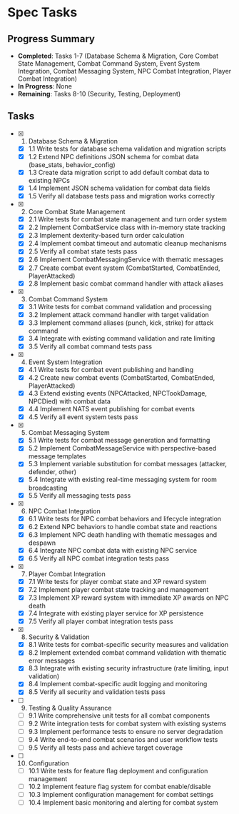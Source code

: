 # Spec Tasks

## Progress Summary

- **Completed**: Tasks 1-7 (Database Schema & Migration, Core Combat State Management, Combat Command System, Event System Integration, Combat Messaging System, NPC Combat Integration, Player Combat Integration)
- **In Progress**: None
- **Remaining**: Tasks 8-10 (Security, Testing, Deployment)

## Tasks

- [x] 1. Database Schema & Migration
  - [x] 1.1 Write tests for database schema validation and migration scripts
  - [x] 1.2 Extend NPC definitions JSON schema for combat data (base_stats, behavior_config)
  - [x] 1.3 Create data migration script to add default combat data to existing NPCs
  - [x] 1.4 Implement JSON schema validation for combat data fields
  - [x] 1.5 Verify all database tests pass and migration works correctly

- [x] 2. Core Combat State Management
  - [x] 2.1 Write tests for combat state management and turn order system
  - [x] 2.2 Implement CombatService class with in-memory state tracking
  - [x] 2.3 Implement dexterity-based turn order calculation
  - [x] 2.4 Implement combat timeout and automatic cleanup mechanisms
  - [x] 2.5 Verify all combat state tests pass
  - [x] 2.6 Implement CombatMessagingService with thematic messages
  - [x] 2.7 Create combat event system (CombatStarted, CombatEnded, PlayerAttacked)
  - [x] 2.8 Implement basic combat command handler with attack aliases

- [x] 3. Combat Command System
  - [x] 3.1 Write tests for combat command validation and processing
  - [x] 3.2 Implement attack command handler with target validation
  - [x] 3.3 Implement command aliases (punch, kick, strike) for attack command
  - [x] 3.4 Integrate with existing command validation and rate limiting
  - [x] 3.5 Verify all combat command tests pass

- [x] 4. Event System Integration
  - [x] 4.1 Write tests for combat event publishing and handling
  - [x] 4.2 Create new combat events (CombatStarted, CombatEnded, PlayerAttacked)
  - [x] 4.3 Extend existing events (NPCAttacked, NPCTookDamage, NPCDied) with combat data
  - [x] 4.4 Implement NATS event publishing for combat events
  - [x] 4.5 Verify all event system tests pass

- [x] 5. Combat Messaging System
  - [x] 5.1 Write tests for combat message generation and formatting
  - [x] 5.2 Implement CombatMessageService with perspective-based message templates
  - [x] 5.3 Implement variable substitution for combat messages (attacker, defender, other)
  - [x] 5.4 Integrate with existing real-time messaging system for room broadcasting
  - [x] 5.5 Verify all messaging tests pass

- [x] 6. NPC Combat Integration
  - [x] 6.1 Write tests for NPC combat behaviors and lifecycle integration
  - [x] 6.2 Extend NPC behaviors to handle combat state and reactions
  - [x] 6.3 Implement NPC death handling with thematic messages and despawn
  - [x] 6.4 Integrate NPC combat data with existing NPC service
  - [x] 6.5 Verify all NPC combat integration tests pass

- [x] 7. Player Combat Integration
  - [x] 7.1 Write tests for player combat state and XP reward system
  - [x] 7.2 Implement player combat state tracking and management
  - [x] 7.3 Implement XP reward system with immediate XP awards on NPC death
  - [x] 7.4 Integrate with existing player service for XP persistence
  - [x] 7.5 Verify all player combat integration tests pass

- [x] 8. Security & Validation
  - [x] 8.1 Write tests for combat-specific security measures and validation
  - [x] 8.2 Implement extended combat command validation with thematic error messages
  - [x] 8.3 Integrate with existing security infrastructure (rate limiting, input validation)
  - [x] 8.4 Implement combat-specific audit logging and monitoring
  - [x] 8.5 Verify all security and validation tests pass

- [ ] 9. Testing & Quality Assurance
  - [ ] 9.1 Write comprehensive unit tests for all combat components
  - [ ] 9.2 Write integration tests for combat system with existing systems
  - [ ] 9.3 Implement performance tests to ensure no server degradation
  - [ ] 9.4 Write end-to-end combat scenarios and user workflow tests
  - [ ] 9.5 Verify all tests pass and achieve target coverage

- [ ] 10. Configuration
  - [ ] 10.1 Write tests for feature flag deployment and configuration management
  - [ ] 10.2 Implement feature flag system for combat enable/disable
  - [ ] 10.3 Implement configuration management for combat settings
  - [ ] 10.4 Implement basic monitoring and alerting for combat system
